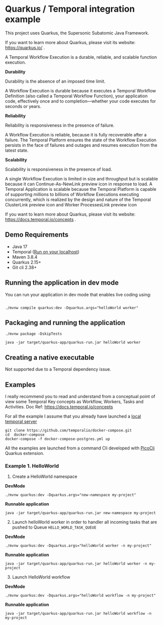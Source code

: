# Quarkus / Temporal integration example

This project uses Quarkus, the Supersonic Subatomic Java Framework.

If you want to learn more about Quarkus, please visit its website: https://quarkus.io/ .

A Temporal Workflow Execution is a durable, reliable, and scalable function execution.

**Durability**

Durability is the absence of an imposed time limit.

A Workflow Execution is durable because it executes a Temporal Workflow Definition (also called a Temporal Workflow Function), your
application code, effectively once and to completion—whether your code executes for seconds or years.

**Reliability**

Reliability is responsiveness in the presence of failure.

A Workflow Execution is reliable, because it is fully recoverable after a failure. The Temporal Platform ensures the state of the Workflow
Execution persists in the face of failures and outages and resumes execution from the latest state.

**Scalability**

Scalability is responsiveness in the presence of load.

A single Workflow Execution is limited in size and throughput but is scalable because it can Continue-As-NewLink
preview icon in response to load. A Temporal Application is scalable because the Temporal Platform is capable of 
supporting millions to billions of Workflow Executions executing concurrently, which is realized by the design and
nature of the Temporal ClusterLink preview icon and Worker ProcessesLink preview icon

If you want to learn more about Quarkus, please visit its website: https://docs.temporal.io/concepts .

## Demo Requirements

- Java 17
- Temporal ([Run on your localhost](https://docs.temporal.io/clusters/quick-install#docker-compose))
- Maven 3.8.4
- Quarkus 2.15+
- Git cli 2.38+

## Running the application in dev mode

You can run your application in dev mode that enables live coding using:
```shell script

./mvnw compile quarkus:dev -Dquarkus.args="helloWorld worker"

```

## Packaging and running the application

```shell script
./mvnw package -DskipTests

java -jar target/quarkus-app/quarkus-run.jar helloWorld worker
```

## Creating a native executable

Not supported due to a Temporal dependency issue.

## Examples

I really recommend you to read and understand from a conceptual point of view some Temporal Key concepts as Workflow, Workers, Tasks and Activities.
Doc Ref: https://docs.temporal.io/concepts

For all the example I assume that you already have launched a [local temporal server](http://localhost:8080)
```shell
git clone https://github.com/temporalio/docker-compose.git
cd  docker-compose
docker-compose -f docker-compose-postgres.yml up
```

All the examples are launched from a command Cli developed with [PicoCli](https://quarkus.io/guides/picocli) Quarkus extension.

### Example 1. HelloWorld

1. Create a HelloWorld namespace

**DevMode**

```shell
./mvnw quarkus:dev -Dquarkus.args="new-namespace my-project"
```

**Runnable application**

```shell
java -jar target/quarkus-app/quarkus-run.jar new-namespace my-project
```

2. Launch helloWorld worker in order to handler all incoming tasks that are pushed to Queue `HELLO_WORLD_TASK_QUEUE`

**DevMode**

```shell
./mvnw quarkus:dev -Dquarkus.args="helloWorld worker -n my-project"
```

**Runnable application**

```shell
java -jar target/quarkus-app/quarkus-run.jar helloWorld worker -n my-project
```

3. Launch HelloWorld workflow

**DevMode**

```shell
./mvnw quarkus:dev -Dquarkus.args="helloWorld workflow -n my-project"
```

**Runnable application**

```shell
java -jar target/quarkus-app/quarkus-run.jar helloWorld workflow -n my-project
```